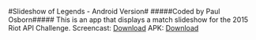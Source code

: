 #Slideshow of Legends - Android Version#
#####Coded by Paul Osborn#####
This is an app that displays a match slideshow for the 2015 Riot API Challenge.
Screencast: [Download](apk/Demo_Screencast.mp4)
APK: [Download](apk/LoLStats.apk)